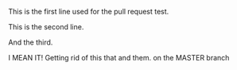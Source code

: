 This is the first line used for the pull request test.

This is the second line.

And the third.

I MEAN IT! Getting rid of this that and them. on the MASTER branch